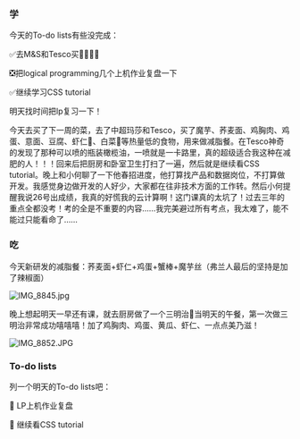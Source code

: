 ### 学

今天的To-do lists有些没完成：

✅去M&S和Tesco买🦐🥚🥬🍝

❎把logical programming几个上机作业复盘一下

✅继续学习CSS tutorial

明天找时间把lp复习一下！

今天去买了下一周的菜，去了中超玛莎和Tesco，买了魔芋、荞麦面、鸡胸肉、鸡蛋、意面、豆腐、虾仁🍤、白菜🥬等热量低的食物，用来做减脂餐。在Tesco神奇的发现了那种可以喷的瓶装橄榄油，一喷就是一卡路里，真的超级适合我这种在减肥的人！！！回来后把厨房和卧室卫生打扫了一遍，然后就是继续看CSS tutorial。晚上和小何聊了一下他春招进度，他打算找产品和数据岗位，不打算做开发。我感觉身边做开发的人好少，大家都在往非技术方面的工作转。然后小何提醒我说26号出成绩，我真的好慌我的云计算啊！这门课真的太坑了！过去三年的重点全都没考！考的全是不重要的内容……我完美避过所有考点，我太难了，能不能过只能看命了……

### 吃

今天新研发的减脂餐：荞麦面+虾仁+鸡蛋+蟹棒+魔芋丝（弗兰人最后的坚持是加了辣椒面）

![IMG_8845.jpg](https://i.loli.net/2020/02/24/nZ5hL7YyNur123b.jpg)

晚上想起明天一早还有课，就去厨房做了一个三明治🥪当明天的午餐，第一次做三明治非常成功嘻嘻嘻！加了鸡胸肉、鸡蛋、黄瓜、虾仁、一点点美乃滋！

![IMG_8852.JPG](https://i.loli.net/2020/02/24/e5bgWX9kKTBiIt7.jpg)



### To-do lists

列一个明天的To-do lists吧：

📌 LP上机作业复盘

📌 继续看CSS tutorial